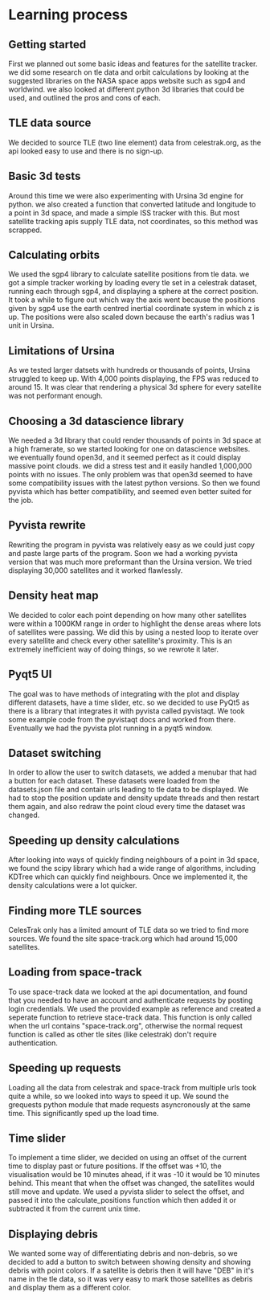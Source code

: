 # Learning process

## Getting started

First we planned out some basic ideas and features for the satellite tracker. we did some research on tle data and orbit calculations by looking at the suggested libraries on the NASA space apps website such as sgp4 and worldwind. we also looked at different python 3d libraries that could be used, and outlined the pros and cons of each.

## TLE data source

We decided to source TLE (two line element) data from celestrak.org, as the api looked easy to use and there is no sign-up.

## Basic 3d tests

Around this time we were also experimenting with Ursina 3d engine for python. we also created a function that converted latitude and longitude to a point in 3d space, and made a simple ISS tracker with this. But most satellite tracking apis supply TLE data, not coordinates, so this method was scrapped.

## Calculating orbits

We used the sgp4 library to calculate satellite positions from tle data. we got a simple tracker working by loading every tle set in a celestrak dataset, running each through sgp4, and displaying a sphere at the correct position. It took a while to figure out which way the axis went because the positions given by sgp4 use the earth centred inertial coordinate system in which z is up. The positions were also scaled down because the earth's radius was 1 unit in Ursina.

## Limitations of Ursina

As we tested larger datsets with hundreds or thousands of points, Ursina struggled to keep up. With 4,000 points displaying, the FPS was reduced to around 15. It was clear that rendering a physical 3d sphere for every satellite was not performant enough.

## Choosing a 3d datascience library

We needed a 3d library that could render thousands of points in 3d space at a high framerate, so we started looking for one on datascience websites. we eventually found open3d, and it seemed perfect as it could display massive point clouds. we did a stress test and it easily handled 1,000,000 points with no issues. The only problem was that open3d seemed to have some compatibility issues with the latest python versions. So then we found pyvista which has better compatibility, and seemed even better suited for the job.

## Pyvista rewrite

Rewriting the program in pyvista was relatively easy as we could just copy and paste large parts of the program. Soon we had a working pyvista version that was much more preformant than the Ursina version. We tried displaying 30,000 satellites and it worked flawlessly.

## Density heat map

We decided to color each point depending on how many other satellites were within a 1000KM range in order to highlight the dense areas where lots of satellites were passing. We did this by using a nested loop to iterate over every satellite and check every other satellite's proximity. This is an extremely inefficient way of doing things, so we rewrote it later.

## Pyqt5 UI

The goal was to have methods of integrating with the plot and display different datasets, have a time slider, etc. so we decided to use PyQt5 as there is a library that integrates it with pyvista called pyvistaqt. We took some example code from the pyvistaqt docs and worked from there. Eventually we had the pyvista plot running in a pyqt5 window.

## Dataset switching

In order to allow the user to switch datasets, we added a menubar that had a button for each dataset. These datasets were loaded from the datasets.json file and contain urls leading to tle data to be displayed. We had to stop the position update and density update threads and then restart them again, and also redraw the point cloud every time the dataset was changed.


## Speeding up density calculations

After looking into ways of quickly finding neighbours of a point in 3d space, we found the scipy library which had a wide range of algorithms, including KDTree which can quickly find neighbours. Once we implemented it, the density calculations were a lot quicker.

## Finding more TLE sources

CelesTrak only has a limited amount of TLE data so we tried to find more sources. We found the site space-track.org which had around 15,000 satellites.

## Loading from space-track

To use space-track data we looked at the api documentation, and found that you needed to have an account and authenticate requests by posting login credentials. We used the provided example as reference and created a seperate function to retrieve stace-track data. This function is only called when the url contains "space-track.org", otherwise the normal request function is called as other tle sites (like celestrak) don't require authentication.

## Speeding up requests

Loading all the data from celestrak and space-track from multiple urls took quite a while, so we looked into ways to speed it up. We sound the grequests python module that made requests asyncronously at the same time. This significantly sped up the load time.

## Time slider

To implement a time slider, we decided on using an offset of the current time to display past or future positions. If the offset was +10, the visualisation would be 10 minutes ahead, if it was -10 it would be 10 minutes behind. This meant that when the offset was changed, the satellites would still move and update. We used a pyvista slider to select the offset, and passed it into the calculate_positions function which then added it or subtracted it from the current unix time.

## Displaying debris

We wanted some way of differentiating debris and non-debris, so we decided to add a button to switch between showing density and showing debris with point colors. If a satellite is debris then it will have "DEB" in it's name in the tle data, so it was very easy to mark those satellites as debris and display them as a different color.
